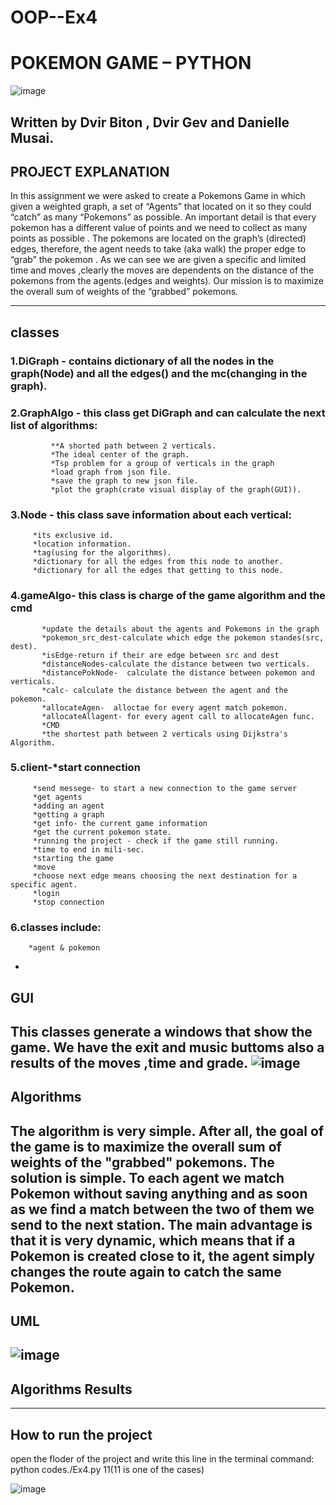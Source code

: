 
# OOP--Ex4
# POKEMON GAME – PYTHON
![image](https://user-images.githubusercontent.com/92378800/148260320-c740a7f5-ddf1-498e-bd29-94911c4e2d84.png)


## Written by Dvir Biton , Dvir Gev and Danielle Musai.

## PROJECT EXPLANATION

In this assignment  we were asked to create a Pokemons Game in which given a weighted graph, a set of “Agents” that located on it so they could “catch” as many “Pokemons” as possible.
An important detail is that every pokemon has a different value of points  and we need to collect as many points as possible .
The pokemons are located on the graph’s (directed) edges, therefore, the agent needs to take (aka walk) the proper edge to “grab” the pokemon .
As we can see we are given a specific and limited time and moves ,clearly the moves are dependents on the distance of the pokemons from the agents.(edges and weights).
Our mission is to maximize the overall sum of weights of the “grabbed” pokemons.

---
## classes

### 1.DiGraph - contains dictionary of all the nodes in the graph(Node) and all the edges() and the mc(changing in the graph).

### 2.GraphAlgo - this class get DiGraph and can calculate the next list of algorithms:
             **A shorted path between 2 verticals.
             *The ideal center of the graph.
             *Tsp problem for a group of verticals in the graph
             *load graph from json file.
             *save the graph to new json file.
             *plot the graph(crate visual display of the graph(GUI)).

### 3.Node - this class save information about each vertical:
         *its exclusive id.
         *location information.
         *tag(using for the algorithms).
         *dictionary for all the edges from this node to another.
         *dictionary for all the edges that getting to this node.

### 4.gameAlgo- this class is charge of the game algorithm and the cmd
           *update the details about the agents and Pokemons in the graph
           *pokemon_src_dest-calculate which edge the pokemon standes(src, dest).
           *isEdge-return if their are edge between src and dest
           *distanceNodes-calculate the distance between two verticals.
           *distancePokNode-  calculate the distance between pokemon and verticals.
           *calc- calculate the distance between the agent and the pokemon.
           *allocateAgen-  alloctae for every agent match pokemon.
           *allocateAllagent- for every agent call to allocateAgen func.
           *CMD
           *the shortest path between 2 verticals using Dijkstra's Algorithm.

### 5.client-*start connection
         *send messege- to start a new connection to the game server
         *get agents
         *adding an agent
         *getting a graph
         *get info- the current game information
         *get the current pokemon state.
         *running the project - check if the game still running.
         *time to end in mili-sec.
         *starting the game 
         *move
         *choose next edge means choosing the next destination for a specific agent.
         *login
         *stop connection

### 6.classes include: 
        *agent & pokemon
-
## GUI
This classes generate a windows that show the game.
We have the exit and music buttoms also a results of the moves ,time and grade. 
![image](https://user-images.githubusercontent.com/92378800/148246637-1c7fe8ac-5531-4a0b-8d05-651b6a56c333.png)
-
## Algorithms

The algorithm is very simple.
After all, the goal of the game is to maximize the overall sum of weights of the "grabbed" pokemons.
The solution is simple. To each agent we match Pokemon without saving anything and as soon as we find a match between the two of them we send to the next station.
The main advantage is that it is very dynamic, which means that if a Pokemon is created close to it, the agent simply changes the route again to catch the same Pokemon.
-
## UML

![image](https://user-images.githubusercontent.com/92378800/148247697-b445d322-1915-443b-a8a2-eecd0fc4496c.png)
-
## Algorithms Results

----
## How to run the project
open the floder of the project and write this line in the terminal command:
python codes./Ex4.py 11(11 is one of the cases)

![image](https://user-images.githubusercontent.com/92378800/148261828-9a3d3395-09b4-4c0e-a500-e3ff06c1ad0c.png)



